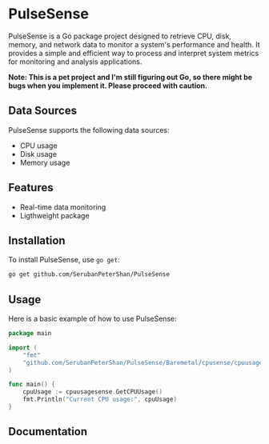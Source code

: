 # PulseSense

PulseSense is a Go package project designed to retrieve CPU, disk, memory, and network data to monitor a system's performance and health. It provides a simple and efficient way to process and interpret system metrics for monitoring and analysis applications.

**Note: This is a pet project and I'm still figuring out Go, so there might be bugs when you implement it. Please proceed with caution.**

## Data Sources

PulseSense supports the following data sources:

- CPU usage
- Disk usage
- Memory usage

## Features

- Real-time data monitoring
- Ligthweight package

## Installation

To install PulseSense, use `go get`:

```sh
go get github.com/SerubanPeterShan/PulseSense
```

## Usage

Here is a basic example of how to use PulseSense:

```go
package main

import (
    "fmt"
    "github.com/SerubanPeterShan/PulseSense/Baremetal/cpusense/cpuusagesense"
)

func main() {
    cpuUsage := cpuusagesense.GetCPUUsage()
    fmt.Println("Current CPU usage:", cpuUsage)
}
```

## Documentation
